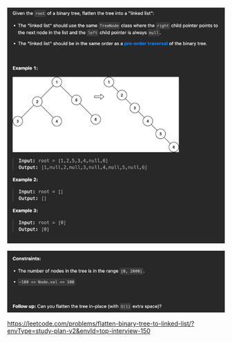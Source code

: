 ![img.png](img.png)

![img_1.png](img_1.png)

https://leetcode.com/problems/flatten-binary-tree-to-linked-list/?envType=study-plan-v2&envId=top-interview-150
